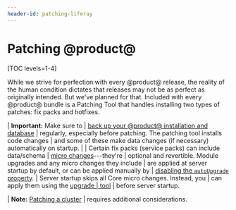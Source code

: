 ```yaml
---
header-id: patching-liferay
---
```


# Patching @product@

[TOC levels=1-4]

While we strive for perfection with every @product@ release, the reality of the
human condition dictates that releases may not be as perfect as originally
intended. But we've planned for that. Included with every @product@ bundle is a
Patching Tool that handles installing two types of patches: fix packs and
hotfixes. 

| **Important:** Make sure to
| [back up your @product@ installation and database](/docs/7-1/deploy/-/knowledge_base/d/backing-up-a-liferay-installation)
| regularly, especially before patching. The patching tool installs code changes
| and some of these make data changes (if necessary) automatically on startup.
| 
| Certain fix packs (service packs) can include data/schema
| [micro changes](/docs/7-1/tutorials/-/knowledge_base/t/meaningful-schema-versioning#micro-change-examples)---they're
| optional and revertible. Module upgrades and any micro changes they include
| are applied at server startup by default, or can be applied manually by
| [disabling the `autoUpgrade` property](/docs/7-1/deploy/-/knowledge_base/d/running-the-upgrade).
| Server startup skips all Core micro changes. Instead, you
| can apply them using the [upgrade
| tool](/docs/7-1/deploy/-/knowledge_base/d/upgrading-to-liferay-71)
| before server startup.

| **Note:** [Patching a cluster](/docs/7-1/deploy/-/knowledge_base/d/updating-a-cluster)
| requires additional considerations.
